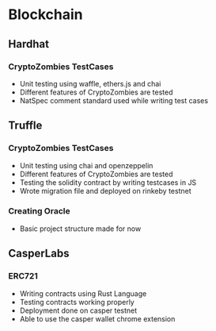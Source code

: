 # Blockchain

## Hardhat

### CryptoZombies TestCases
* Unit testing using waffle, ethers.js and chai
* Different features of CryptoZombies are tested
* NatSpec comment standard used while writing test cases

## Truffle

### CryptoZombies TestCases
* Unit testing using chai and openzeppelin
* Different features of CryptoZombies are tested
* Testing the solidity contract by writing testcases in JS
* Wrote migration file and deployed on rinkeby testnet

### Creating Oracle
* Basic project structure made for now

## CasperLabs

### ERC721
* Writing contracts using Rust Language
* Testing contracts working properly
* Deployment done on casper testnet
* Able to use the casper wallet chrome extension